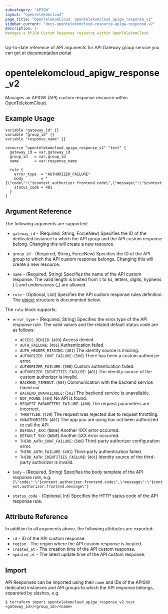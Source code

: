 ```yaml
---
subcategory: "APIGW"
layout: "opentelekomcloud"
page_title: "OpenTelekomCloud: opentelekomcloud_apigw_response_v2"
sidebar_current: "docs-opentelekomcloud-resource-apigw-response-v2"
description: |-
Manages a APIGW Custom Response resource within OpenTelekomCloud.
---
```


Up-to-date reference of API arguments for API Gateway group service you can get at
[documentation portal](https://docs.otc.t-systems.com/api-gateway/api-ref/dedicated_gateway_apis_v2/group_response_management/index.html)

# opentelekomcloud_apigw_response_v2

Manages an APIGW (API) custom response resource within OpenTelekomCloud.

## Example Usage

```hcl
variable "gateway_id" {}
variable "group_id" {}
variable "response_name" {}

resource "opentelekomcloud_apigw_response_v2" "test" {
  gateway_id = var.gateway_id
  group_id   = var.group_id
  name       = var.response_name

  rule {
    error_type  = "AUTHORIZER_FAILURE"
    body        = "{\"code\":\"$context.authorizer.frontend.code\",\"message\":\"$context.authorizer.frontend.message\"}"
    status_code = 401
  }
}
```

## Argument Reference

The following arguments are supported:
* `gateway_id` - (Required, String, ForceNew) Specifies the ID of the dedicated instance to which the API group and the
  API custom response belong.
  Changing this will create a new resource.

* `group_id` - (Required, String, ForceNew) Specifies the ID of the API group to which the API custom response
  belongs.
  Changing this will create a new resource.

* `name` - (Required, String) Specifies the name of the API custom response.
  The valid length is limited from `1` to `64`, letters, digits, hyphens (-) and underscores (_) are allowed.

* `rule` - (Optional, List) Specifies the API custom response rules definition.
  The [object](#custom_response_rule) structure is documented below.

<a name="custom_response_rule"></a>
The `rule` block supports:

* `error_type` - (Required, String) Specifies the error type of the API response rule.
  The valid values and the related default status code are as follows:
  + `ACCESS_DENIED`: (`403`) Access denied.
  + `AUTH_FAILURE`: (`401`) Authentication failed.
  + `AUTH_HEADER_MISSING`: (`401`) The identity source is missing.
  + `AUTHORIZER_CONF_FAILURE`: (`500`) There has been a custom authorizer error.
  + `AUTHORIZER_FAILURE`: (`500`) Custom authentication failed.
  + `AUTHORIZER_IDENTITIES_FAILURE`: (`401`) The identity source of the custom authorizer is invalid.
  + `BACKEND_TIMEOUT`: (`504`) Communication with the backend service timed out.
  + `BACKEND_UNAVAILABLE`: (`502`) The backend service is unavailable.
  + `NOT_FOUND`: (`404`) No API is found.
  + `REQUEST_PARAMETERS_FAILURE`: (`400`) The request parameters are incorrect.
  + `THROTTLED`: (`429`) The request was rejected due to request throttling.
  + `UNAUTHORIZED`: (`401`) The app you are using has not been authorized to call the API.
  + `DEFAULT_4XX`: (`NONE`) Another 4XX error occurred.
  + `DEFAULT_5XX`: (`NONE`) Another 5XX error occurred.
  + `THIRD_AUTH_CONF_FAILURE`: (`500`) Third-party authorizer configuration error.
  + `THIRD_AUTH_FAILURE`: (`401`) Third-party authentication failed.
  + `THIRD_AUTH_IDENTITIES_FAILURE`: (`401`) Identity source of the third-party authorizer is invalid.

* `body` - (Required, String) Specifies the body template of the API response rule, e.g.
  `{\"code\":\"$context.authorizer.frontend.code\",\"message\":\"$context.authorizer.frontend.message\"}`

* `status_code` - (Optional, Int) Specifies the HTTP status code of the API response rule.

## Attribute Reference

In addition to all arguments above, the following attributes are exported:

* `id` - ID of the API custom response.
* `region` -  The region where the API custom response is located.
* `created_at` - The creation time of the API custom response.
* `updated_at` - The latest update time of the API custom response.

## Import

API Responses can be imported using their `name` and IDs of the APIGW dedicated instances and API groups to which the API
response belongs, separated by slashes, e.g.

```shell
$ terraform import opentelekomcloud_apigw_response_v2.test <gateway_id>/<group_id>/<name>
```
